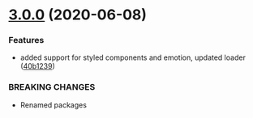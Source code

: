 # [3.0.0](https://github.com/nejcm/react-image/compare/v2.3.0...v3.0.0) (2020-06-08)


### Features

* added support for styled components and emotion, updated loader ([40b1239](https://github.com/nejcm/react-image/commit/40b1239ac10e526dfe3b1255230aa061f553b94e))


### BREAKING CHANGES

* Renamed packages
